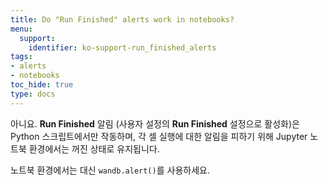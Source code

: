 ```yaml
---
title: Do "Run Finished" alerts work in notebooks?
menu:
  support:
    identifier: ko-support-run_finished_alerts
tags:
- alerts
- notebooks
toc_hide: true
type: docs
---
```


아니요. **Run Finished** 알림 (사용자 설정의 **Run Finished** 설정으로 활성화)은 Python 스크립트에서만 작동하며, 각 셀 실행에 대한 알림을 피하기 위해 Jupyter 노트북 환경에서는 꺼진 상태로 유지됩니다.

노트북 환경에서는 대신 `wandb.alert()`를 사용하세요.
